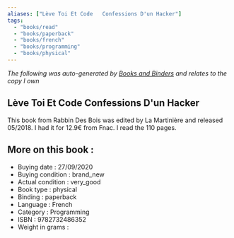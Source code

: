 ```yaml
---
aliases: ["Lève Toi Et Code   Confessions D'un Hacker"] 
tags: 
  - "books/read" 
  - "books/paperback" 
  - "books/french"
  - "books/programming"
  - "books/physical"
---
```


_The following was auto-generated by [Books and Binders](Books%20and%20Binders.md) and relates to the copy I own_
## Lève Toi Et Code   Confessions D'un Hacker
This book from Rabbin Des Bois was edited by La Martinière and released 05/2018. I had it for 12.9€ from Fnac. I read the 110 pages.

## More on this book :
- Buying date : 27/09/2020
- Buying condition : brand_new
- Actual condition : very_good
- Book type : physical
- Binding : paperback
- Language : French
- Category : Programming
- ISBN : 9782732486352
- Weight in grams : 
